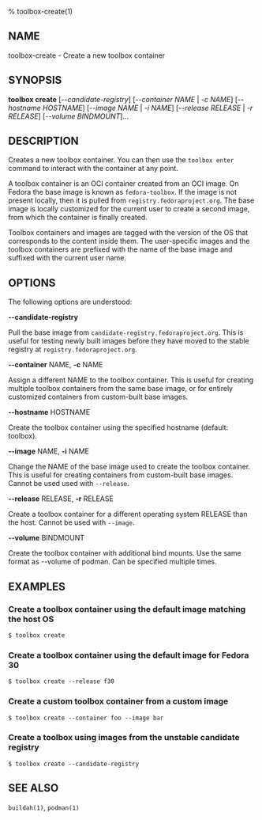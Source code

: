 % toolbox-create(1)

## NAME
toolbox\-create - Create a new toolbox container

## SYNOPSIS
**toolbox create** [*--candidate-registry*]
               [*--container NAME* | *-c NAME*]
               [*--hostname HOSTNAME*]
               [*--image NAME* | *-i NAME*]
               [*--release RELEASE* | *-r RELEASE*]
               [*--volume BINDMOUNT*]...

## DESCRIPTION

Creates a new toolbox container. You can then use the `toolbox enter` command
to interact with the container at any point.

A toolbox container is an OCI container created from an OCI image. On Fedora
the base image is known as `fedora-toolbox`. If the image is not present
locally, then it is pulled from `registry.fedoraproject.org`. The base image is
locally customized for the current user to create a second image, from which
the container is finally created.

Toolbox containers and images are tagged with the version of the OS that
corresponds to the content inside them. The user-specific images and the
toolbox containers are prefixed with the name of the base image and suffixed
with the current user name.

## OPTIONS ##

The following options are understood:

**--candidate-registry**

Pull the base image from `candidate-registry.fedoraproject.org`. This is
useful for testing newly built images before they have moved to the stable
registry at `registry.fedoraproject.org`.

**--container** NAME, **-c** NAME

Assign a different NAME to the toolbox container. This is useful for creating
multiple toolbox containers from the same base image, or for entirely
customized containers from custom-built base images.

**--hostname** HOSTNAME

Create the toolbox container using the specified hostname (default: toolbox).

**--image** NAME, **-i** NAME

Change the NAME of the base image used to create the toolbox container. This
is useful for creating containers from custom-built base images. Cannot be used
used with `--release`.

**--release** RELEASE, **-r** RELEASE

Create a toolbox container for a different operating system RELEASE than the
host. Cannot be used with `--image`.

**--volume** BINDMOUNT

Create the toolbox container with additional bind mounts. Use the same format as
--volume of podman. Can be specified multiple times.

## EXAMPLES

### Create a toolbox container using the default image matching the host OS

```
$ toolbox create
```

### Create a toolbox container using the default image for Fedora 30

```
$ toolbox create --release f30
```

### Create a custom toolbox container from a custom image

```
$ toolbox create --container foo --image bar
```

### Create a toolbox using images from the unstable candidate registry

```
$ toolbox create --candidate-registry
```

## SEE ALSO

`buildah(1)`, `podman(1)`
